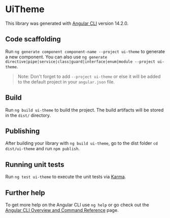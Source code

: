 # UiTheme

This library was generated with [Angular CLI](https://github.com/angular/angular-cli) version 14.2.0.

## Code scaffolding

Run `ng generate component component-name --project ui-theme` to generate a new component. You can also use `ng generate directive|pipe|service|class|guard|interface|enum|module --project ui-theme`.
> Note: Don't forget to add `--project ui-theme` or else it will be added to the default project in your `angular.json` file. 

## Build

Run `ng build ui-theme` to build the project. The build artifacts will be stored in the `dist/` directory.

## Publishing

After building your library with `ng build ui-theme`, go to the dist folder `cd dist/ui-theme` and run `npm publish`.

## Running unit tests

Run `ng test ui-theme` to execute the unit tests via [Karma](https://karma-runner.github.io).

## Further help

To get more help on the Angular CLI use `ng help` or go check out the [Angular CLI Overview and Command Reference](https://angular.io/cli) page.
